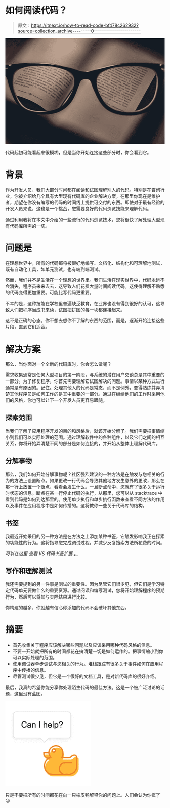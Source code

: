 # 如何阅读代码？

> 原文：<https://itnext.io/how-to-read-code-bf478c262932?source=collection_archive---------0----------------------->

![](img/91d0bc97b522e4f2f1ded1aa816c96bb.png)

代码起初可能看起来很模糊，但是当你开始连接这些部分时，你会看到它。

# 背景

作为开发人员，我们大部分时间都在阅读和试图理解别人的代码。特别是在咨询行业，你被介绍给几个具有大型现有代码库的企业解决方案，在那里你现在是维护者，期望在你没有编写的代码的时间线上提供可交付的东西。即使对于最有经验的开发人员来说，这也是一个挑战，您需要良好的代码浏览技能来理解代码。

通过利用我将在本文中介绍的一些流行的代码浏览技术，您将很快了解处理大型现有代码库所需的一切。

# 问题是

在理想世界中，所有的代码都将被很好地编写、文档化、结构化和可理解地测试，既有自动化工具，如单元测试，也有端到端测试。

然而，我们并不是生活在一个理想的世界里。我们生活在现实世界中，代码永远不会消失，程序员来来去去，这导致人们花费大量时间阅读代码。这使得理解不熟悉的代码变得更加重要。可能比写代码更重要。

不幸的是，这种技能在学校里普遍缺乏教育，在业界也没有得到很好的认可，这导致人们把程序当成书来读，试图把拼图的每一块都连接起来。

这不是正确的心态。你不想去想你不了解的东西的范围，而是，逐渐开始连接这些片段，直到它们适合。

# 解决方案

那么，当你面对一个全新的代码库时，你会怎么做呢？

需求收集通常是任何大型项目的第一阶段，与系统的潜在用户交谈总是其中重要的一部分。为了修复程序，你首先需要理解它试图解决的问题。事情以某种方式进行通常是有原因的。记住。处理其他人的代码是常态，而不是例外，变得熟练并弄清楚其他程序员是如何工作的是其中重要的一部分。通过在继续他们的工作时采用他们的风格，你也可以让下一个开发人员更容易跟随。

## 探索范围

当我们了解了应用程序开发的目的和风格后，就该开始分解了。我们需要把事情缩小到我们可以实际处理的范围。通过理解软件中的各种组件，以及它们之间的相互关系，你将开始弄清楚不同的部分是如何连接的，并开始从整体上理解代码库。

## 分解事物

那么，我们如何开始分解事物呢？社区强烈建议的一种方法是在触发与您相关的行为的方法上设置断点。如果更改一行代码会导致其他地方发生意外的更改，那么在那一行上放置一个断点，看看会发生什么。一旦断点命中，您就有了很多关于运行时状态的信息。断点在某一行停止代码的执行，从那里，您可以从 stacktrace 中看到代码是如何到达那里的。使用单步执行和单步执行函数来查看不同方法的作用以及事件在应用程序中是如何传播的。这将教你一些关于代码库的结构。

## 书签

我最近开始采用的另一种方法是在方法之上添加某种书签，它触发影响我正在探索的功能性的行为。这将指导您完成调试过程，并减少反复搜索方法所花费的时间。

*可以在这里* *查看 VS 代码书签扩展* [*。*](https://marketplace.visualstudio.com/items?itemName=alefragnani.Bookmarks)

## 写作和理解测试

我还需要提到的另一件事是测试的重要性。因为尽管它们很少见，但它们是学习特定代码单元要做什么的重要资源。通过阅读和编写测试，您将开始理解程序的预期行为，然后可以将其与实际结果进行比较。

你构建的越多，你就越有信心你添加的代码不会破坏其他东西。

# 摘要

*   首先收集关于程序应该解决哪些问题以及应该采用哪种代码风格的信息。
*   不要一开始就把所有的时间都花在搞清楚一切是如何运作的。把事情缩小到你可以实际处理的范围。
*   使用调试器单步调试与您相关的行为。堆栈跟踪有很多关于事件如何在应用程序中传播的信息。
*   尽管测试很少见，但它是一个很好的文档工具，是对新代码库的很好介绍。

最后，我真的希望你能分享你处理陌生代码的最佳方法。这是一个被广泛讨论的话题，这里没有蓝图。

![](img/130f78ec86a7e9b10072ec9f9038988e.png)

只是不要把所有的时间都花在向一只橡皮鸭解释你的问题上。人们会认为你疯了😉